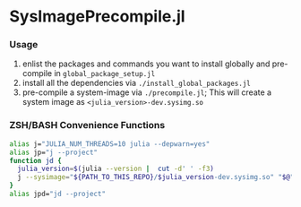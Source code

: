 # SysImagePrecompile.jl

### Usage

1. enlist the packages and commands you want to install globally and pre-compile in `global_package_setup.jl`
2. install all the dependencies via `./install_global_packages.jl`
3. pre-compile a system-image via `./precompile.jl`; This will create a system image as `<julia_version>-dev.sysimg.so`


### ZSH/BASH Convenience Functions

```bash
alias j="JULIA_NUM_THREADS=10 julia --depwarn=yes"
alias jp="j --project"
function jd {
  julia_version=$(julia --version |  cut -d' ' -f3)
  j --sysimage="${PATH_TO_THIS_REPO}/$julia_version-dev.sysimg.so" "$@"
}
alias jpd="jd --project"
```
